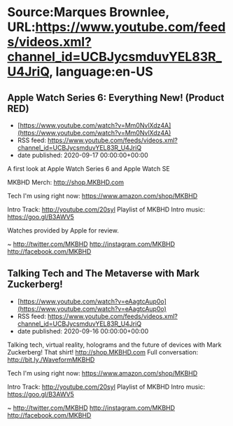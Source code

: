 # Source:Marques Brownlee, URL:https://www.youtube.com/feeds/videos.xml?channel_id=UCBJycsmduvYEL83R_U4JriQ, language:en-US

## Apple Watch Series 6: Everything New! (Product RED)
 - [https://www.youtube.com/watch?v=Mm0NvlXdz4A](https://www.youtube.com/watch?v=Mm0NvlXdz4A)
 - RSS feed: https://www.youtube.com/feeds/videos.xml?channel_id=UCBJycsmduvYEL83R_U4JriQ
 - date published: 2020-09-17 00:00:00+00:00

A first look at Apple Watch Series 6 and Apple Watch SE

MKBHD Merch: http://shop.MKBHD.com

Tech I'm using right now: https://www.amazon.com/shop/MKBHD

Intro Track: http://youtube.com/20syl
Playlist of MKBHD Intro music: https://goo.gl/B3AWV5

Watches provided by Apple for review.

~
http://twitter.com/MKBHD
http://instagram.com/MKBHD
http://facebook.com/MKBHD

## Talking Tech and The Metaverse with Mark Zuckerberg!
 - [https://www.youtube.com/watch?v=eAagtcAup0o](https://www.youtube.com/watch?v=eAagtcAup0o)
 - RSS feed: https://www.youtube.com/feeds/videos.xml?channel_id=UCBJycsmduvYEL83R_U4JriQ
 - date published: 2020-09-16 00:00:00+00:00

Talking tech, virtual reality, holograms and the future of devices with Mark Zuckerberg!
That shirt! http://shop.MKBHD.com
Full conversation: http://bit.ly./WaveformMKBHD

Tech I'm using right now: https://www.amazon.com/shop/MKBHD

Intro Track: http://youtube.com/20syl
Playlist of MKBHD Intro music: https://goo.gl/B3AWV5

~
http://twitter.com/MKBHD
http://instagram.com/MKBHD
http://facebook.com/MKBHD

